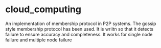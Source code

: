 # cloud_computing
An implementation of membership protocol in P2P systems. The gossip style membership protocol has been used. It is wriitn so that it detects failure to ensure accuracy and completeness.
It works for single node failure and multiple node failure
